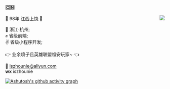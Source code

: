 ### :cn:
<img align="right" src="https://github-readme-stats.vercel.app/api?username=zhounie&show_icons=true&icon_color=0366d6&text_color=24292e&bg_color=ffffff&hide_title=true" />

🌱 98年 江西上饶 :boy: <br>

:office: 浙江·杭州;<br>
:fist: 省级前端;<br>
:v: 省级小程序开发;<br>

:point_right: 业余喷子且英雄联盟祖安玩家~ :point_left:<br>

:email: iszhounie@aliyun.com<br>
**wx** iszhounie<br>

[![Ashutosh's github activity graph](https://activity-graph.herokuapp.com/graph?username=zhounie&bg_color=ffffff&color=9e4c98&line=9e4c98&point=403d3d&area=true&hide_border=true)](https://github.com/ashutosh00710/github-readme-activity-graph)
